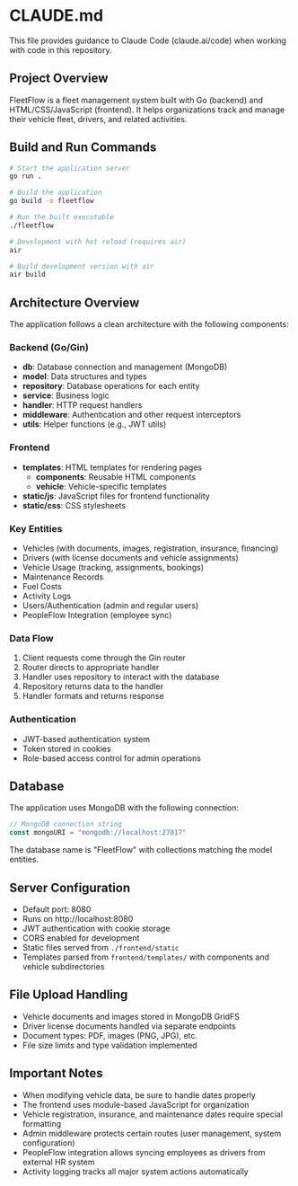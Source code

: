 # CLAUDE.md

This file provides guidance to Claude Code (claude.ai/code) when working with code in this repository.

## Project Overview

FleetFlow is a fleet management system built with Go (backend) and HTML/CSS/JavaScript (frontend). It helps organizations track and manage their vehicle fleet, drivers, and related activities.

## Build and Run Commands

```bash
# Start the application server
go run .

# Build the application
go build -o fleetflow

# Run the built executable
./fleetflow

# Development with hot reload (requires air)
air

# Build development version with air
air build
```

## Architecture Overview

The application follows a clean architecture with the following components:

### Backend (Go/Gin)
- **db**: Database connection and management (MongoDB)
- **model**: Data structures and types
- **repository**: Database operations for each entity
- **service**: Business logic 
- **handler**: HTTP request handlers
- **middleware**: Authentication and other request interceptors
- **utils**: Helper functions (e.g., JWT utils)

### Frontend
- **templates**: HTML templates for rendering pages
  - **components**: Reusable HTML components
  - **vehicle**: Vehicle-specific templates
- **static/js**: JavaScript files for frontend functionality
- **static/css**: CSS stylesheets

### Key Entities
- Vehicles (with documents, images, registration, insurance, financing)
- Drivers (with license documents and vehicle assignments)
- Vehicle Usage (tracking, assignments, bookings)
- Maintenance Records
- Fuel Costs
- Activity Logs
- Users/Authentication (admin and regular users)
- PeopleFlow Integration (employee sync)

### Data Flow
1. Client requests come through the Gin router
2. Router directs to appropriate handler
3. Handler uses repository to interact with the database
4. Repository returns data to the handler
5. Handler formats and returns response

### Authentication
- JWT-based authentication system
- Token stored in cookies
- Role-based access control for admin operations

## Database

The application uses MongoDB with the following connection:
```go
// MongoDB connection string
const mongoURI = "mongodb://localhost:27017"
```

The database name is "FleetFlow" with collections matching the model entities.

## Server Configuration

- Default port: 8080
- Runs on http://localhost:8080
- JWT authentication with cookie storage
- CORS enabled for development
- Static files served from `./frontend/static`
- Templates parsed from `frontend/templates/` with components and vehicle subdirectories

## File Upload Handling

- Vehicle documents and images stored in MongoDB GridFS
- Driver license documents handled via separate endpoints
- Document types: PDF, images (PNG, JPG), etc.
- File size limits and type validation implemented

## Important Notes

- When modifying vehicle data, be sure to handle dates properly
- The frontend uses module-based JavaScript for organization
- Vehicle registration, insurance, and maintenance dates require special formatting
- Admin middleware protects certain routes (user management, system configuration)
- PeopleFlow integration allows syncing employees as drivers from external HR system
- Activity logging tracks all major system actions automatically